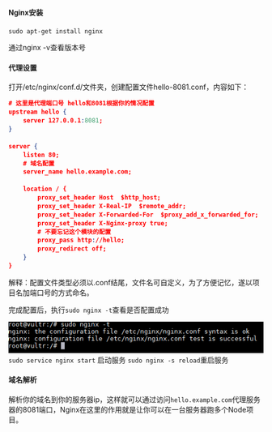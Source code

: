 #### Nginx安装

`sudo apt-get install nginx`

通过nginx -v查看版本号

#### 代理设置

打开/etc/nginx/conf.d/文件夹，创建配置文件hello-8081.conf，内容如下：

```json
# 这里是代理端口号 hello和8081根据你的情况配置
upstream hello {
    server 127.0.0.1:8081;
}

server {
    listen 80;
    # 域名配置
    server_name hello.example.com;

    location / {
        proxy_set_header Host  $http_host;
        proxy_set_header X-Real-IP  $remote_addr;  
        proxy_set_header X-Forwarded-For  $proxy_add_x_forwarded_for;
        proxy_set_header X-Nginx-proxy true;
        # 不要忘记这个模块的配置
        proxy_pass http://hello;
        proxy_redirect off;
    }
}
```



解释：配置文件类型必须以.conf结尾，文件名可自定义，为了方便记忆，遂以项目名加端口号的方式命名。

完成配置后，执行`sudo nginx -t`查看是否配置成功

![](/assets/2017-12-01_171923.png)
`sudo service nginx start` 启动服务
`sudo nginx -s reload`重启服务

#### 域名解析

解析你的域名到你的服务器ip，这样就可以通过访问`hello.example.com`代理服务器的8081端口，Nginx在这里的作用就是让你可以在一台服务器跑多个Node项目。

